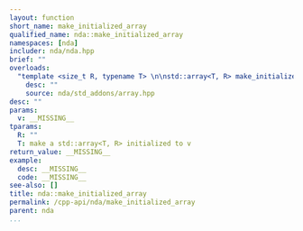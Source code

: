 ```yaml
---
layout: function
short_name: make_initialized_array
qualified_name: nda::make_initialized_array
namespaces: [nda]
includer: nda/nda.hpp
brief: ""
overloads:
  "template <size_t R, typename T> \n\nstd::array<T, R> make_initialized_array(T v)":
    desc: ""
    source: nda/std_addons/array.hpp
desc: ""
params:
  v: __MISSING__
tparams:
  R: ""
  T: make a std::array<T, R> initialized to v
return_value: __MISSING__
example:
  desc: __MISSING__
  code: __MISSING__
see-also: []
title: nda::make_initialized_array
permalink: /cpp-api/nda/make_initialized_array
parent: nda
...
```



